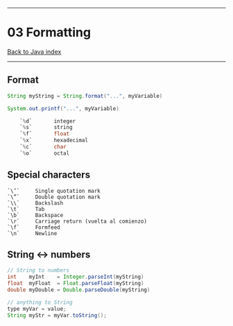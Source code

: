 
---
# 03 Formatting

[Back to Java index](../index.md)

---

## **Format**

```java
String myString = String.format("...", myVariable)

System.out.printf("...", myVariable)

    `%d`       integer
    `%s`       string
    `%f`       float
    `%x`       hexadecimal
    `%c`       char
    `%o`       octal
```

## **Special characters**

    `\’`     Single quotation mark
    `\”`     Double quotation mark
    `\\`     Backslash
    `\t`     Tab
    `\b`     Backspace
    `\r`     Carriage return (vuelta al comienzo)
    `\f`     Formfeed
    `\n`     Newline

## **String ↔ numbers**

```java
// String to numbers
int    myInt    = Integer.parseInt(myString)
float  myFloat  = Float.parseFloat(myString)
double myDouble = Double.parseDouble(myString)

// anything to String
type myVar = value;
String myStr = myVar.toString();
```